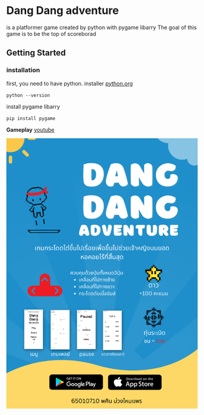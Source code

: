 # Dang Dang adventure

is a platformer game created by python with pygame libarry
The goal of this game is to be the top of scoreborad

## Getting Started

### installation
first, you need to have python. installer [python.org](https://www.python.org/)
```
python --version
```
install pygame libarry
```
pip install pygame
```
**Gameplay** [youtube](https://youtu.be/3_bYqIw04DQ)


![](https://github.com/taphasin/gamedev/blob/main/Infographics/game%20info.png)
